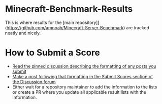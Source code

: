# Minecraft-Benchmark-Results

This is where results for the [main repository]](https://github.com/amnoah/Minecraft-Server-Benchmark) are tracked neatly and nicely.

# How to Submit a Score

- [Read the pinned discussion describing the formatting of any posts you submit](https://github.com/amnoah/Minecraft-Benchmark-Results/discussions/1)
- [Make a post following that formatting in the Submit Scores section of the Discussion forum](https://github.com/amnoah/Minecraft-Benchmark-Results/discussions/categories/submit-scores)
- Either wait for a repository maintainer to add the information to the lists or create a PR where you update all applicable result lists with the information.
